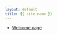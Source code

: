 ```yaml
---
layout: default
title: {{ site.name }}
---
```


- [Welcome page](_posts/2022-01-24-welcome.markdown)